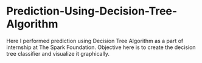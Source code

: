 # Prediction-Using-Decision-Tree-Algorithm
Here I performed prediction using Decision Tree Algorithm as a part of internship at The Spark Foundation. Objective here is to create the decision tree classifier and visualize it graphically.
